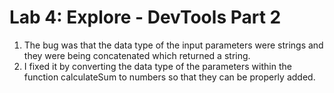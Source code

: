 # Lab 4: Explore - DevTools Part 2

1. The bug was that the data type of the input parameters were strings and they were being concatenated which returned a string.
2. I fixed it by converting the data type of the parameters within the function calculateSum to numbers so that they can be properly added.